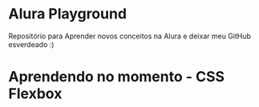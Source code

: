 # Alura Playground
Repositório para Aprender novos conceitos na Alura e deixar meu GitHub esverdeado :)

# Aprendendo no momento - CSS Flexbox